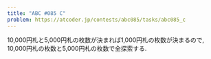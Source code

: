 ```yaml
---
title: "ABC #085 C"
problem: https://atcoder.jp/contests/abc085/tasks/abc085_c
---
```

10,000円札と5,000円札の枚数が決まれば1,000円札の枚数が決まるので, 10,000円札の枚数と5,000円札の枚数で全探索する.
